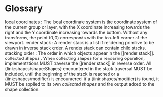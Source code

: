 # Glossary

local coordinates
:   The local coordinate system is the coordinate system of the current
    group or layer, with the X coordinate increasing towards the right
    and the Y coordinate increasing towards the bottom.
    Without any transforms, the point $(0, 0)$ corresponds with the top-left
    corner of the viewport.
render stack
:   A render stack is a list if rendering primitive to be drawn in inverse
    stack order. A render stack can contain child stacks.
stacking order
:   The order in which objects appear in the [[render stack]].
collected shapes
:   When collecting shapes for a rendering operation, implementations MUST
    traverse the [[render stack]] in reverse order.
    All {link:shapes/shape:Shapes} encountered in the stack traversal MUST
    be included, until the beginning of the stack is reached or a {link:shapes/modifier}
    is encountered. If a {link:shapes/modifier} is found, it MUST be applied to
    its own _collected shapes_ and the output added to the shape collection.
